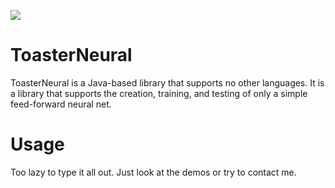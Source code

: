 [![](https://jitpack.io/v/EDToaster/ToasterNeural.svg)](https://jitpack.io/#EDToaster/ToasterNeural)

# ToasterNeural

ToasterNeural is a Java-based library that supports no other languages. It is a library that supports the creation, training, and testing of only a simple feed-forward neural net. 

# Usage

Too lazy to type it all out. Just look at the demos or try to contact me.
